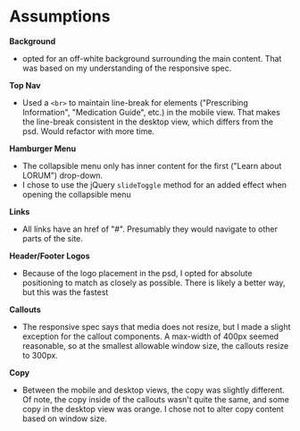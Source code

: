 # Assumptions

**Background**  
- opted for an off-white background surrounding the main content. That was based on my understanding of the responsive spec.

**Top Nav**  
- Used a `<br>` to maintain line-break for elements ("Prescribing Information", "Medication Guide", etc.) in the mobile view. That makes the line-break consistent in the desktop view, which differs from the psd. Would refactor with more time.

**Hamburger Menu**  
- The collapsible menu only has inner content for the first ("Learn about LORUM") drop-down.
- I chose to use the jQuery `slideToggle` method for an added effect when opening the collapsible menu

**Links**  
- All links have an href of "#". Presumably they would navigate to other parts of the site.

**Header/Footer Logos**  
- Because of the logo placement in the psd, I opted for absolute positioning to match as closely as possible. There is likely a better way, but this was the fastest

**Callouts**  
- The responsive spec says that media does not resize, but I made a slight exception for the callout components. A max-width of 400px seemed reasonable, so at the smallest allowable window size, the callouts resize to 300px.

**Copy**  
- Between the mobile and desktop views, the copy was slightly different. Of note, the copy inside of the callouts wasn't quite the same, and some copy in the desktop view was orange. I chose not to alter copy content based on window size.
